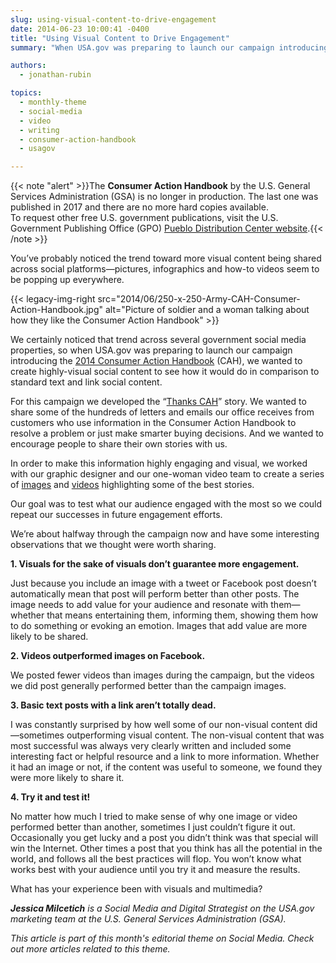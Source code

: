 ```yaml
---
slug: using-visual-content-to-drive-engagement
date: 2014-06-23 10:00:41 -0400
title: "Using Visual Content to Drive Engagement"
summary: "When USA.gov was preparing to launch our campaign introducing the 2014 Consumer Action Handbook (CAH), we wanted to create highly-visual social content to see how it would do in comparison to standard text and link social media content."

authors:
  - jonathan-rubin

topics:
  - monthly-theme
  - social-media
  - video
  - writing
  - consumer-action-handbook
  - usagov

---
```


{{< note "alert" >}}The **Consumer Action Handbook** by the U.S. General Services Administration (GSA) is no longer in production. The last one was published in 2017 and there are no more hard copies available.<br />
To request other free U.S. government publications, visit the U.S. Government Publishing Office (GPO) [Pueblo Distribution Center website](https://pueblo.gpo.gov/).{{< /note >}}

You’ve probably noticed the trend toward more visual content being shared across social platforms—pictures, infographics and how-to videos seem to be popping up everywhere.

{{< legacy-img-right src="2014/06/250-x-250-Army-CAH-Consumer-Action-Handbook.jpg" alt="Picture of soldier and a woman talking about how they like the Consumer Action Handbook" >}}

We certainly noticed that trend across several government social media properties, so when USA.gov was preparing to launch our campaign introducing the [2014 Consumer Action Handbook](http://promotions.usa.gov/my-cah.html) (CAH), we wanted to create highly-visual social content to see how it would do in comparison to standard text and link social content.

For this campaign we developed the “[Thanks CAH](https://twitter.com/search?q=%23ThanksCAH&src=typd)” story. We wanted to share some of the hundreds of letters and emails our office receives from customers who use information in the Consumer Action Handbook to resolve a problem or just make smarter buying decisions. And we wanted to encourage people to share their own stories with us.

In order to make this information highly engaging and visual, we worked with our graphic designer and our one-woman video team to create a series of [images](https://www.facebook.com/media/set/?set=a.10152281742248580.1073741825.65369158579&type=3) and [videos](https://www.youtube.com/playlist?list=PLrcvzEeHM66tdKFvsvctDrkGKZ1f_aIqF) highlighting some of the best stories.

Our goal was to test what our audience engaged with the most so we could repeat our successes in future engagement efforts.

We’re about halfway through the campaign now and have some interesting observations that we thought were worth sharing.

**1. Visuals for the sake of visuals don’t guarantee more engagement.**
  
Just because you include an image with a tweet or Facebook post doesn’t automatically mean that post will perform better than other posts. The image needs to add value for your audience and resonate with them—whether that means entertaining them, informing them, showing them how to do something or evoking an emotion. Images that add value are more likely to be shared.

**2. Videos outperformed images on Facebook.**
  
We posted fewer videos than images during the campaign, but the videos we did post generally performed better than the campaign images.

**3. Basic text posts with a link aren’t totally dead.**
  
I was constantly surprised by how well some of our non-visual content did—sometimes outperforming visual content. The non-visual content that was most successful was always very clearly written and included some interesting fact or helpful resource and a link to more information. Whether it had an image or not, if the content was useful to someone, we found they were more likely to share it.

**4. Try it and test it!**
  
No matter how much I tried to make sense of why one image or video performed better than another, sometimes I just couldn’t figure it out. Occasionally you get lucky and a post you didn’t think was that special will win the Internet. Other times a post that you think has all the potential in the world, and follows all the best practices will flop. You won’t know what works best with your audience until you try it and measure the results.

What has your experience been with visuals and multimedia?

_**Jessica Milcetich** is a Social Media and Digital Strategist on the USA.gov marketing team at the U.S. General Services Administration (GSA)._

_This article is part of this month's editorial theme on Social Media. Check out more articles related to this theme._
